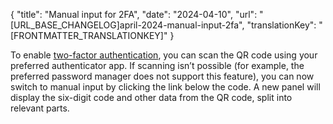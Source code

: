 {
  "title": "Manual input for 2FA",
  "date": "2024-04-10",
  "url": "[URL_BASE_CHANGELOG]april-2024-manual-input-2fa",
  "translationKey": "[FRONTMATTER_TRANSLATIONKEY]"
}

 To enable [two-factor authentication]([LINK_URL_1]), you can scan the QR code using your preferred authenticator app. If scanning isn’t possible (for example, the preferred password manager does not support this feature), you can now switch to manual input by clicking the link below the code. A new panel will display the six-digit code and other data from the QR code, split into relevant parts.